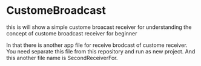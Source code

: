 # CustomeBroadcast
this is will show a simple custome broacast receiver for understanding the concept of custome broadcast receiver for beginner

In that there is another app file for receive brodcast of custome receiver.
You need separate this file from this repository and run as new project.
And this another file name is SecondReceiverFor.
